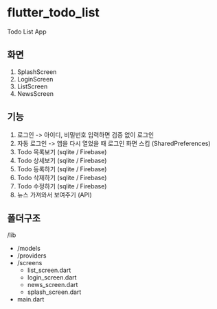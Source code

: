 # flutter_todo_list

Todo List App

## 화면

1. SplashScreen
2. LoginScreen
3. ListScreen
4. NewsScreen

## 기능

1. 로그인 -> 아이디, 비밀번호 입력하면 검증 없이 로그인
2. 자동 로그인 -> 앱을 다시 열었을 때 로그인 화면 스킵 (SharedPreferences)
3. Todo 목록보기 (sqlite / Firebase)
4. Todo 상세보기 (sqlite / Firebase)
5. Todo 등록하기 (sqlite / Firebase)
6. Todo 삭제하기 (sqlite / Firebase)
7. Todo 수정하기 (sqlite / Firebase)
8. 뉴스 가져와서 보여주기 (API)

## 폴더구조



/lib
* /models
* /providers
* /screens
  * list_screen.dart
  * login_screen.dart
  * news_screen.dart
  * splash_screen.dart
* main.dart

